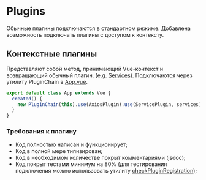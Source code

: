 # Plugins

Обычные плагины подключаются в стандартном режиме. Добавлена возможность подключать плагины с доступом к контексту.

## Контекстные плагины

Представляют собой метод, принимающий Vue-контекст и возвращающий обычный плагин. (e.g. [Services](./service/index.ts)).
Подключаются через утилиту PluginChain в [App.vue](../App.vue).

```typescript
export default class App extends Vue {
  created() {
    new PluginChain(this).use(AxiosPlugin).use(ServicePlugin, services);
  }
}
```

### Требования к плагину

- Код полностью написан и функционирует;
- Код в полной мере типизирован;
- Код в необходимом количестве покрыт комментариями (jsdoc);
- Код покрыт тестами минимум на 80% (для тестирования подключения можно использовать утилиту [checkPluginRegistration](../../__tests__/plugins/__utils__/checkPluginRegistration.ts));
